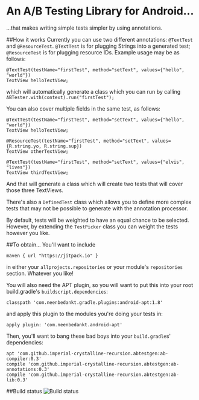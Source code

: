 # An A/B Testing Library for Android...
...that makes writing simple tests simpler by using annotations. 

##How it works 
Currently you can use two different annotations: `@TextTest` and `@ResourceTest`. `@TextTest` is for plugging Strings into a generated test; `@ResourceTest` is for plugging resource IDs. Example usage may be as follows:

    @TextTest(testName="firstTest", method="setText", values={"hello", "world"})
    TextView helloTextView;
    
which will automatically generate a class which you can run by calling `ABTester.with(context).run("firstTest");`

You can also cover multiple fields in the same test, as follows: 

    @TextTest(testName="firstTest", method="setText", values={"hello", "world"})
    TextView helloTextView;
    
    @ResourceTest(testName="firstTest", method="setText", values={R.string.yo, R.string.sup})
    TextView otherTextView;
    
    @TextTest(testName="firstTest", method="setText", values={"elvis", "lives"})
    TextView thirdTextView;
    
And that will generate a class which will create two tests that will cover those three TextViews. 


There's also a `DefinedTest` class which allows you to define more complex tests that may not be possible to generate with the annotation processor.

By default, tests will be weighted to have an equal chance to be selected. However, by extending the `TestPicker` class you can weight the tests however you like. 

##To obtain...
You'll want to include

    maven { url "https://jitpack.io" }
    
in either your `allprojects.repositories`  or your module's `repositories` section. Whatever you like!

You will also need the APT plugin, so you will want to put this into your root build.gradle's `buildscript.dependencies`:

    classpath 'com.neenbedankt.gradle.plugins:android-apt:1.8'

and apply this plugin to the modules you're doing your tests in:

    apply plugin: 'com.neenbedankt.android-apt'

Then, you'll want to bang these bad boys into your `build.gradle`s' dependencies:

    apt 'com.github.imperial-crystalline-recursion.abtestgen:ab-compiler:0.3'
    compile 'com.github.imperial-crystalline-recursion.abtestgen:ab-annotations:0.3'
    compile 'com.github.imperial-crystalline-recursion.abtestgen:ab-lib:0.3'

##Build status
![Build status](https://circleci.com/gh/imperial-crystalline-recursion/abtestgen.svg?style=shield&circle-token=02adbc662080afafe062fdd8ee467cafa703014b "Build status")

